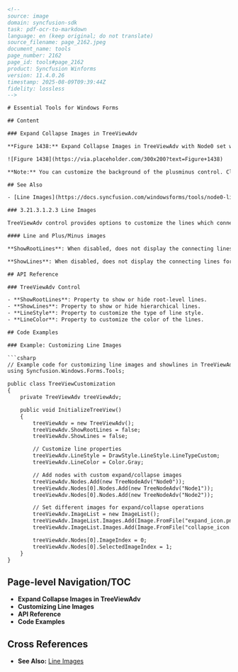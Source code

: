 ```html
<!-- 
source: image
domain: syncfusion-sdk
task: pdf-ocr-to-markdown
language: en (keep original; do not translate)
source_filename: page_2162.jpeg
document_name: tools
page_number: 2162
page_id: tools#page_2162
product: Syncfusion Winforms
version: 11.4.0.26
timestamp: 2025-08-09T09:39:44Z
fidelity: lossless
-->

# Essential Tools for Windows Forms

## Content

### Expand Collapse Images in TreeViewAdv

**Figure 1438:** Expand Collapse Images in TreeViewAdv with Node0 set with different Image

![Figure 1438](https://via.placeholder.com/300x200?text=Figure+1438)

**Note:** You can customize the background of the plusminus control. Click here to know more about this.

## See Also

- [Line Images](https://docs.syncfusion.com/windowsforms/tools/node0-line-images)

### 3.21.3.1.2.3 Line Images

TreeViewAdv control provides options to customize the lines which connects the nodes and also can hold custom images for expand / collapse operations. These properties are discussed in this section.

#### Line and Plus/Minus images

**ShowRootLines**: When disabled, does not display the connecting lines for root items alone. That is, show lines will be displayed for rest of the items except for the level-1 items which will not be connected to one another with show lines.

**ShowLines**: When disabled, does not display the connecting lines for the entire tree control. The hierarchical lines can be customized by setting the type of lines to be used and the color using the LineStyle and LineColor properties.

## API Reference

### TreeViewAdv Control

- **ShowRootLines**: Property to show or hide root-level lines.
- **ShowLines**: Property to show or hide hierarchical lines.
- **LineStyle**: Property to customize the type of line style.
- **LineColor**: Property to customize the color of the lines.

## Code Examples

### Example: Customizing Line Images

```csharp
// Example code for customizing line images and showlines in TreeViewAdv
using Syncfusion.Windows.Forms.Tools;

public class TreeViewCustomization
{
    private TreeViewAdv treeViewAdv;

    public void InitializeTreeView()
    {
        treeViewAdv = new TreeViewAdv();
        treeViewAdv.ShowRootLines = false;
        treeViewAdv.ShowLines = false;

        // Customize line properties
        treeViewAdv.LineStyle = DrawStyle.LineStyle.LineTypeCustom;
        treeViewAdv.LineColor = Color.Gray;

        // Add nodes with custom expand/collapse images
        treeViewAdv.Nodes.Add(new TreeNodeAdv("Node0"));
        treeViewAdv.Nodes[0].Nodes.Add(new TreeNodeAdv("Node1"));
        treeViewAdv.Nodes[0].Nodes.Add(new TreeNodeAdv("Node2"));

        // Set different images for expand/collapse operations
        treeViewAdv.ImageList = new ImageList();
        treeViewAdv.ImageList.Images.Add(Image.FromFile("expand_icon.png"));
        treeViewAdv.ImageList.Images.Add(Image.FromFile("collapse_icon.png"));

        treeViewAdv.Nodes[0].ImageIndex = 0;
        treeViewAdv.Nodes[0].SelectedImageIndex = 1;
    }
}
```

## Page-level Navigation/TOC

- **Expand Collapse Images in TreeViewAdv**
- **Customizing Line Images**
- **API Reference**
- **Code Examples**

## Cross References

- **See Also:** [Line Images](https://docs.syncfusion.com/windowsforms/tools/node0-line-images)

<!-- tags: [syncfusion, treeviewadv, winforms, expand-collapse, line-images, api-reference] keywords: [treeviewadv, expand, collapse, images, line, showlines, linecolor, linestyle] -->
```